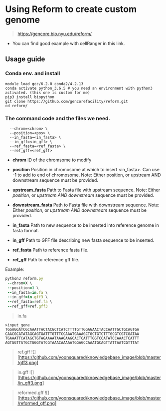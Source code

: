 # Using Reform to create custom genome
> https://gencore.bio.nyu.edu/reform/

- You can find good example with cellRanger in this link.


## Usage guide
### Conda env. and install
```
module load gcc/6.2.0 conda2/4.2.13
conda activate python_3.6.5 # you need an environment with python3 activated. (this one is custom for me)
pip3 install biopython
git clone https://github.com/gencorefacility/reform.git 
cd reform/
```

### The command code and the files we need.
```
  --chrom=<chrom> \
  --position=<pos> \ 
  --in_fasta=<in_fasta> \
  --in_gff=<in_gff> \
  --ref_fasta=<ref_fasta> \
  --ref_gff=<ref_gff>
```
- **chrom** ID of the chromsome to modify

- **position** Position in chromosome at which to insert <in_fasta>. Can use -1 to add to end of chromosome. Note: Either position, or upstream AND downstream sequence must be provided.

- **upstream_fasta** Path to Fasta file with upstream sequence. Note: Either *position*, or *upstream AND downstream* sequence must be provided.

- **downstream_fasta** Path to Fasta file with downstream sequence. Note: Either *position*, or *upstream AND downstream* sequence must be provided.

- **in_fasta** Path to new sequence to be inserted into reference genome in fasta format.

- **in_gff** Path to GFF file describing new fasta sequence to be inserted.

- **ref_fasta** Path to reference fasta file.

- **ref_gff** Path to reference gff file.

Example:
```ruby
python3 reform.py 
 --chrom=X \
 --position=3 \
 --in_fasta=in.fa \
 --in_gff=in.gff3 \
 --ref_fasta=ref.fa \
 --ref_gff=ref.gff3
 ```
 
> in.fa
 ```
 >input_gene
TGGAGGATCGCAAATTACTACGCTCATCTTTTGTTGGAGAACTACCAATTGCTGCAGTGA
CAACGCATATAGCAGTGATTTGTTTCCAAATGAAAGCTGCTGTCTTTGCGTCGTCGATAA
TGAAATTCATAGCTGTAGAAAATAAAGAAGCACTCATTTGGTCCATATCCAAACTCATTT
AGTGGTTATGCTGGGTATCGTAAACAAAAATGGAGCCAAATGCAGTTATTAATCGTTTAT
```

> ref.gff
![][https://github.com/yoonsquared/knowledgebase_image/blob/master/gff3.png]

> in.gff
![][https://github.com/yoonsquared/knowledgebase_image/blob/master/in_gff3.png]

> reformed.gff
![][https://github.com/yoonsquared/knowledgebase_image/blob/master/reformed_gff.png]
